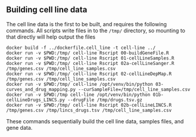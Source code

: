 ## Building cell line data
The cell line data is the first to be built, and requires the
following commands. All scripts write files in to the `/tmp/`
directory, so mounting to that directly will help output the files

```
docker build -f ../dockerfile.cell_line -t cell-line ../
docker run -v $PWD:/tmp/ cell-line Rscript 00-buildGeneFile.R
docker run -v $PWD:/tmp/ cell-line Rscript 01-cellLineSamples.R
docker run -v $PWD:/tmp/ cell-line Rscript 02a-cellLineSanger.R /tmp/genes.csv /tmp/cell_line_samples.csv
docker run -v $PWD:/tmp/ cell-line Rscript 02-cellLineDepMap.R /tmp/genes.csv /tmp/cell_line_samples.csv
docker run -v $PWD:/tmp/ cell-line /opt/venv/bin/python 03-curves_and_drug_mapping.py --curSampleFile=/tmp/cell_line_samples.csv
docker run -v $PWD:/tmp cell-line /opt/venv/bin/python 01b-cellLineDrugs_LINCS.py --drugFile /tmp/drugs.tsv.gz
docker run -v $PWD:/tmp/ cell-line Rscript 02b-cellLineLINCS.R /tmp/genes.csv /tmp/lincs_drugs.tsv /tmp/cell_line_samples.csv

```

These commands sequentially build the cell line data, samples files, and gene data. 
